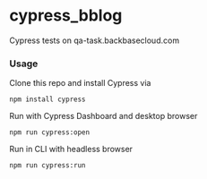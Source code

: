 # cypress_bblog

Cypress tests on qa-task.backbasecloud.com


### Usage

Clone this repo and install Cypress via 

    npm install cypress

Run with Cypress Dashboard and desktop browser

    npm run cypress:open

Run in CLI with headless browser

    npm run cypress:run